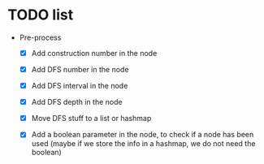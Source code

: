 # TODO list

* Pre-process

  * [X] Add construction number in the node
  * [X] Add DFS number in the node
  * [X] Add DFS interval in the node
  * [X] Add DFS depth in the node
  * [X] Move DFS stuff to a list or hashmap
  * [X] Add a boolean parameter in the node, to check if a node has been used (maybe if we store the info in a hashmap, we do not need the boolean)

